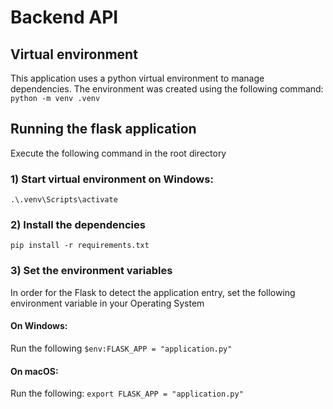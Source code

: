 # Backend API

## Virtual environment
This application uses a python virtual environment to manage dependencies. The environment was created using the following command:
```python -m venv .venv```


## Running the flask application
Execute the following command in the root directory
### 1) Start virtual environment on Windows:
```.\.venv\Scripts\activate```
### 2) Install the dependencies
```pip install -r requirements.txt```
### 3) Set the environment variables
In order for the Flask to detect the application entry, set the following environment variable in your Operating System
#### On Windows:
Run the following
``$env:FLASK_APP = "application.py"``
#### On macOS:
Run the following: ``export FLASK_APP = "application.py"``